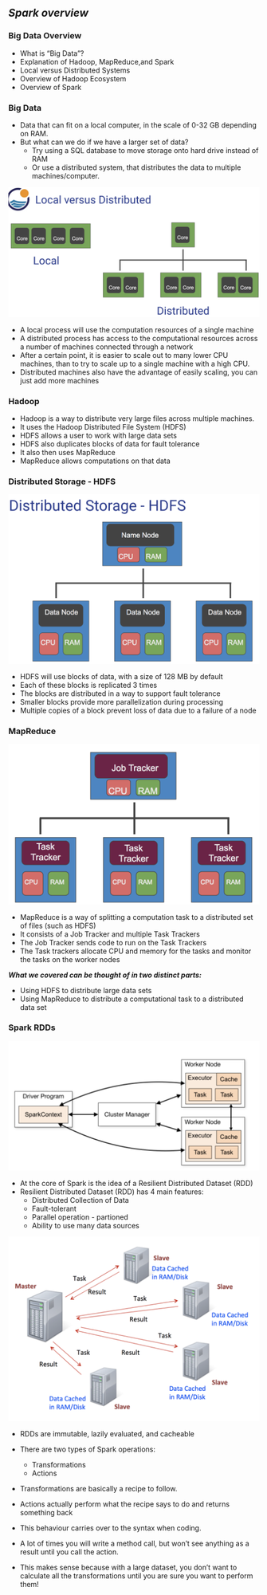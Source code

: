 
## ***Spark overview***

### Big Data Overview

- What is “Big Data”?
- Explanation of Hadoop, MapReduce,and Spark
- Local versus Distributed Systems
- Overview of Hadoop Ecosystem
- Overview of Spark

### Big Data

- Data that can fit on a local computer, in the scale of 0-32 GB depending on RAM.
- But what can we do if we have a larger set of data?
    - Try using a SQL database to move storage onto hard drive instead of RAM
    - Or use a distributed system, that distributes the data to multiple machines/computer.

![Local versus Distributed](./img/Local-versus-Distributed.png)

- A local process will use the computation resources of a single machine
- A distributed process has access to the computational resources across a number of machines connected through a network
- After a certain point, it is easier to scale out to many lower CPU machines, than to try to scale up to a single machine with a high CPU.
- Distributed machines also have the advantage of easily scaling, you can just add more machines

### Hadoop
- Hadoop is a way to distribute very large files across multiple machines.
- It uses the Hadoop Distributed File System (HDFS)
- HDFS allows a user to work with large data sets
- HDFS also duplicates blocks of data for fault tolerance
- It also then uses MapReduce
- MapReduce allows computations on that data

### Distributed Storage - HDFS
![distrubute-storage](./img/distrubute-storage.png)

- HDFS will use blocks of data, with a size of 128 MB by default
- Each of these blocks is replicated 3 times
- The blocks are distributed in a way to support fault tolerance
- Smaller blocks provide more parallelization during processing
- Multiple copies of a block prevent loss of data due to a failure of a node


### MapReduce

![map reduce](./img/mapreduce.png)
- MapReduce is a way of splitting a computation task to a distributed set of files (such as HDFS)
- It consists of a Job Tracker and multiple Task Trackers
- The Job Tracker sends code to run on the Task Trackers
- The Task trackers allocate CPU and memory for the tasks and monitor the tasks on the worker nodes

***What we covered can be thought of in two distinct parts:*** 
- Using HDFS to distribute large data sets
- Using MapReduce to distribute a computational task to a distributed data set

### Spark RDDs

![spark rdd](./img/spark-rdd.png)
- At the core of Spark is the idea of a Resilient Distributed Dataset (RDD)
- Resilient Distributed Dataset (RDD) has 4 main features:
    - Distributed Collection of Data
    - Fault-tolerant
    - Parallel operation - partioned
    - Ability to use many data sources

![spark rdds](./img/spark-rdds.png)

- RDDs are immutable, lazily evaluated, and cacheable
- There are two types of Spark operations:
    - Transformations
    - Actions
- Transformations are basically a recipe to follow.
- Actions actually perform what the recipe says to do and returns something back

- This behaviour carries over to the syntax when coding.
- A lot of times you will write a method call, but won’t see anything as a result until you call the action.
- This makes sense because with a large dataset, you don’t want to calculate all the transformations until you are sure you want to perform them!

